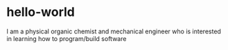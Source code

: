 # hello-world
I am a physical organic chemist and mechanical engineer who is interested in learning how to program/build software
